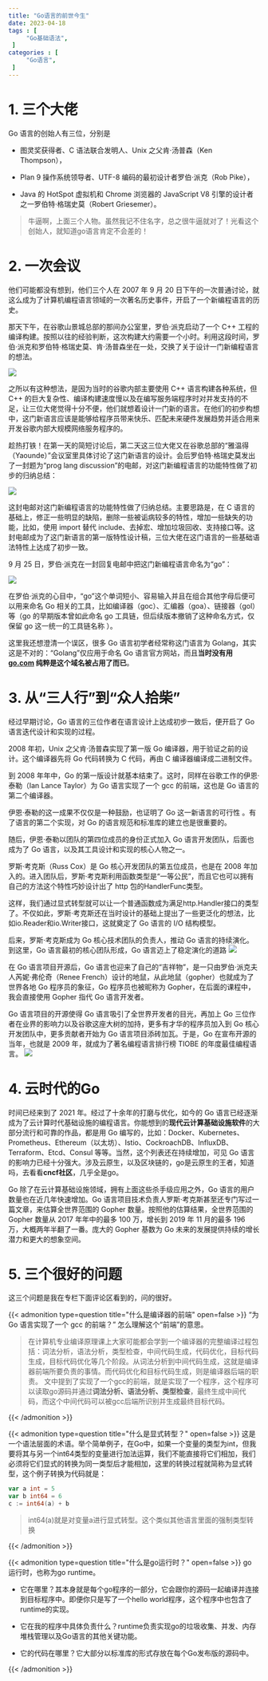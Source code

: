 ```yaml
---
title: "Go语言的前世今生"
date: 2023-04-18
tags : [                                    
     "Go基础语法",
 ]
categories : [                              
     "Go语言",
 ]
---
```


# 1. 三个大佬
Go 语言的创始人有三位，分别是

- 图灵奖获得者、C 语法联合发明人、Unix 之父肯·汤普森（Ken Thompson），

- Plan 9 操作系统领导者、UTF-8 编码的最初设计者罗伯·派克（Rob Pike），

- Java 的 HotSpot 虚拟机和 Chrome 浏览器的 JavaScript V8 引擎的设计者之一罗伯特·格瑞史莫（Robert Griesemer）。

>牛逼啊，上面三个人物。虽然我记不住名字，总之很牛逼就对了！光看这个创始人，就知道go语言肯定不会差的！

# 2. 一次会议

他们可能都没有想到，他们三个人在 2007 年 9 月 20 日下午的一次普通讨论，就这么成为了计算机编程语言领域的一次著名历史事件，开启了一个新编程语言的历史。

那天下午，在谷歌山景城总部的那间办公室里，罗伯·派克启动了一个 C++ 工程的编译构建。按照以往的经验判断，这次构建大约需要一个小时。利用这段时间，罗伯·派克和罗伯特·格瑞史莫、肯·汤普森坐在一处，交换了关于设计一门新编程语言的想法。

![](/go基础/20230418132405.png)

之所以有这种想法，是因为当时的谷歌内部主要使用 C++ 语言构建各种系统，但 C++ 的巨大复杂性、编译构建速度慢以及在编写服务端程序时对并发支持的不足，让三位大佬觉得十分不便，他们就想着设计一门新的语言。在他们的初步构想中，这门新语言应该是能够给程序员带来快乐、匹配未来硬件发展趋势并适合用来开发谷歌内部大规模网络服务程序的。

趁热打铁！在第一天的简短讨论后，第二天这三位大佬又在谷歌总部的“雅温得（Yaounde）”会议室里具体讨论了这门新语言的设计。会后罗伯特·格瑞史莫发出了一封题为“prog lang discussion”的电邮，对这门新编程语言的功能特性做了初步的归纳总结：

![](/go基础/20230418154616.png)

这封电邮对这门新编程语言的功能特性做了归纳总结。主要思路是，在 C 语言的基础上，修正一些明显的缺陷，删除一些被诟病较多的特性，增加一些缺失的功能，比如，使用 import 替代 include、去掉宏、增加垃圾回收、支持接口等。这封电邮成为了这门新语言的第一版特性设计稿，三位大佬在这门语言的一些基础语法特性上达成了初步一致。

9 月 25 日，罗伯·派克在一封回复电邮中把这门新编程语言命名为“go”：

![](/go基础/20230418155038.png)

在罗伯·派克的心目中，“go”这个单词短小、容易输入并且在组合其他字母后便可以用来命名 Go 相关的工具，比如编译器（goc）、汇编器（goa）、链接器（gol）等（go 的早期版本曾如此命名 go 工具链，但后续版本撤销了这种命名方式，仅保留 go 这一统一的工具链名称 ）。

这里我还想澄清一个误区，很多 Go 语言初学者经常称这门语言为 Golang，其实这是不对的：“Golang”仅应用于命名 Go 语言官方网站，而且**当时没有用 [go.com](http://go.com/) 纯粹是这个域名被占用了而已**。

# 3. 从“三人行”到“众人拾柴”

经过早期讨论，Go 语言的三位作者在语言设计上达成初步一致后，便开启了 Go 语言迭代设计和实现的过程。

2008 年初，Unix 之父肯·汤普森实现了第一版 Go 编译器，用于验证之前的设计。这个编译器先将 Go 代码转换为 C 代码，再由 C 编译器编译成二进制文件。

到 2008 年年中，Go 的第一版设计就基本结束了。这时，同样在谷歌工作的伊恩·泰勒（Ian Lance Taylor）为 Go 语言实现了一个 gcc 的前端，这也是 Go 语言的第二个编译器。

伊恩·泰勒的这一成果不仅仅是一种鼓励，也证明了 Go 这一新语言的可行性 。有了语言的第二个实现，对 Go 的语言规范和标准库的建立也是很重要的。

随后，伊恩·泰勒以团队的第四位成员的身份正式加入 Go 语言开发团队，后面也成为了 Go 语言，以及其工具设计和实现的核心人物之一。

罗斯·考克斯（Russ Cox）是 Go 核心开发团队的第五位成员，也是在 2008 年加入的。进入团队后，罗斯·考克斯利用函数类型是“一等公民”，而且它也可以拥有自己的方法这个特性巧妙设计出了 http 包的HandlerFunc类型。

这样，我们通过显式转型就可以让一个普通函数成为满足http.Handler接口的类型了。不仅如此，罗斯·考克斯还在当时设计的基础上提出了一些更泛化的想法，比如io.Reader和io.Writer接口，这就奠定了 Go 语言的 I/O 结构模型。

后来，罗斯·考克斯成为 Go 核心技术团队的负责人，推动 Go 语言的持续演化。到这里，Go 语言最初的核心团队形成，Go 语言迈上了稳定演化的道路
![](/go基础/20230418155826.png)

在 Go 语言项目开源后，Go 语言也迎来了自己的“吉祥物”，是一只由罗伯·派克夫人芮妮·弗伦奇（Renee French）设计的地鼠，从此地鼠（gopher）也就成为了世界各地 Go 程序员的象征，Go 程序员也被昵称为 Gopher，在后面的课程中，我会直接使用 Gopher 指代 Go 语言开发者。

Go 语言项目的开源使得 Go 语言吸引了全世界开发者的目光，再加上 Go 三位作者在业界的影响力以及谷歌这座大树的加持，更多有才华的程序员加入到 Go 核心开发团队中，更多贡献者开始为 Go 语言项目添砖加瓦。于是，Go 在宣布开源的当年，也就是 2009 年，就成为了著名编程语言排行榜 TIOBE 的年度最佳编程语言。
![](/go基础/20230418155941.png)
 
# 4. 云时代的Go
时间已经来到了 2021 年。经过了十余年的打磨与优化，如今的 Go 语言已经逐渐成为了云计算时代基础设施的编程语言。你能想到的**现代云计算基础设施软件**的大部分流行和可靠的作品，都是用 Go 编写的，比如：Docker、Kubernetes、Prometheus、Ethereum（以太坊）、Istio、CockroachDB、InfluxDB、Terraform、Etcd、Consul 等等。当然，这个列表还在持续增加，可见 Go 语言的影响力已经十分强大。涉及云原生，以及区块链的，go是云原生的王者，知道吗，去看看**cncf社区**，几乎全是go。

Go 除了在云计算基础设施领域，拥有上面这些杀手级应用之外，Go 语言的用户数量也在近几年快速增加。Go 语言项目技术负责人罗斯·考克斯甚至还专门写过一篇文章，来估算全世界范围的 Gopher 数量。按照他的估算结果，全世界范围的 Gopher 数量从 2017 年年中的最多 100 万，增长到 2019 年 11 月的最多 196 万，大概两年半翻了一番。庞大的 Gopher 基数为 Go 未来的发展提供持续的增长潜力和更大的想象空间。


# 5. 三个很好的问题
这三个问题是我在专栏下面评论区看到的，问的很好。

{{< admonition type=question title="什么是编译器的前端" open=false >}}
“为 Go 语言实现了一个 gcc 的前端？” 怎么理解这个“前端”的意思。


>在计算机专业编译原理课上大家可能都会学到一个编译器的完整编译过程包括：词法分析，语法分析，类型检查，中间代码生成，代码优化，目标代码生成，目标代码优化等几个阶段。从词法分析到中间代码生成，这就是编译器前端所要负责的事情。而代码优化和目标代码生成，则是编译器后端的职责。
>文中提到了实现了一个gcc的前端，就是实现了一个程序，这个程序可以读取go源码并通过**词法分析、语法分析、类型检查**，最终生成中间代码，而这个中间代码可以被gcc后端所识别并生成最终目标代码。

{{< /admonition >}}

{{< admonition type=question title="什么是显式转型？"  open=false >}}
这是一个语法层面的术语。举个简单例子，在Go中，如果一个变量的类型为int，但我要将其与另一个int64类型的变量进行加法运算，我们不能直接将它们相加，我们必须将它们显式的转换为同一类型后才能相加，这里的转换过程就简称为显式转型，这个例子转换为代码就是：
```go
var a int = 5
var b int64 = 6
c := int64(a) + b
```

> int64(a)就是对变量a进行显式转型。这个类似其他语言里面的强制类型转换

{{< /admonition >}}


{{< admonition type=question title="什么是go运行时？"  open=false >}}
go 运行时，也称为go runtime。

- 它在哪里？其本身就是每个go程序的一部分，它会跟你的源码一起编译并连接到目标程序中。即便你只是写了一个hello world程序，这个程序中也包含了runtime的实现。

- 它在我的程序中具体负责什么？runtime负责实现go的垃圾收集、并发、内存堆栈管理以及Go语言的其他关键功能。

- 它的代码在哪里？它大部分以标准库的形式存放在每个Go发布版的源码中。

{{< /admonition >}}